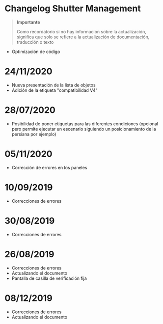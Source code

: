 # Changelog Shutter Management

>**Importante**
>
>Como recordatorio si no hay información sobre la actualización, significa que solo se refiere a la actualización de documentación, traducción o texto

- Optimización de código

# 24/11/2020

- Nueva presentación de la lista de objetos
- Adición de la etiqueta "compatibilidad V4"

# 28/07/2020

- Posibilidad de poner etiquetas para las diferentes condiciones (opcional pero permite ejecutar un escenario siguiendo un posicionamiento de la persiana por ejemplo)

# 05/11/2020

- Corrección de errores en los paneles

# 10/09/2019

- Correcciones de errores

# 30/08/2019

- Correcciones de errores

# 26/08/2019

- Correcciones de errores
- Actualizando el documento
- Pantalla de casilla de verificación fija

# 08/12/2019

- Correcciones de errores
- Actualizando el documento
